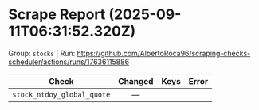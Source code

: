 # Scrape Report (2025-09-11T06:31:52.320Z)

Group: `stocks`  |  Run: https://github.com/AlbertoRoca96/scraping-checks-scheduler/actions/runs/17636115886

| Check | Changed | Keys | Error |
|---|:---:|:--|:--|
| `stock_ntdoy_global_quote` | — |  |  |
